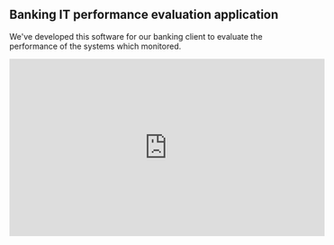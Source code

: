 ## Banking IT performance evaluation application

We've developed this software for our banking client to evaluate the performance of the systems which monitored.   
<iframe width="560" height="315" src="https://www.youtube.com/embed/aFarNeANxAM" title="YouTube video player" frameborder="0" allow="accelerometer; autoplay; clipboard-write; encrypted-media; gyroscope; picture-in-picture" allowfullscreen></iframe>
